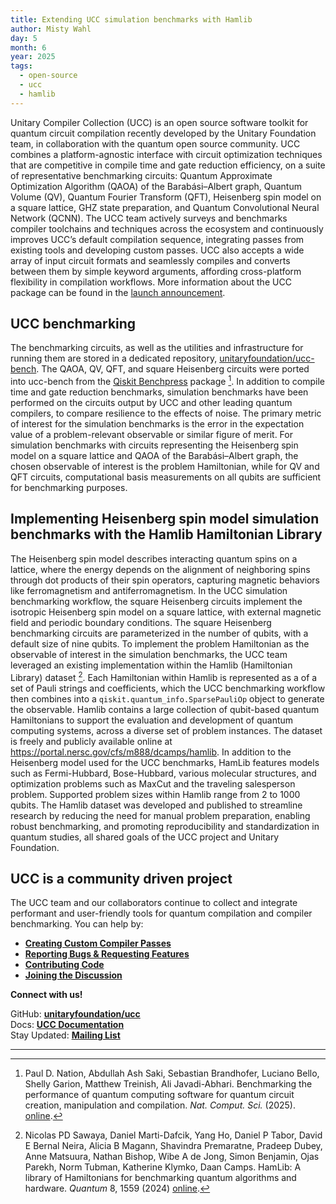```yaml
---
title: Extending UCC simulation benchmarks with Hamlib
author: Misty Wahl
day: 5
month: 6
year: 2025
tags: 
  - open-source
  - ucc
  - hamlib
---
```


Unitary Compiler Collection (UCC) is an open source software toolkit for quantum circuit compilation recently developed by the Unitary Foundation team, in collaboration with the quantum open source community. 
UCC combines a platform-agnostic interface with circuit optimization techniques that are competitive in compile time and gate reduction efficiency, on a suite of representative benchmarking circuits: Quantum Approximate Optimization Algorithm (QAOA) of the Barabási–Albert graph, Quantum Volume (QV), Quantum Fourier Transform (QFT), Heisenberg spin model on a square lattice, GHZ state preparation, and Quantum Convolutional Neural Network (QCNN). 
The UCC team actively surveys and benchmarks compiler toolchains and techniques across the ecosystem and continuously improves UCC’s default compilation sequence, integrating passes from existing tools and developing custom passes.
UCC also accepts a wide array of input circuit formats and seamlessly compiles and converts between them by simple keyword arguments, affording cross-platform flexibility in compilation workflows.
More information about the UCC package can be found in the [launch announcement](blog/2025_UCC_launch_blog.md).
 
## UCC benchmarking
The benchmarking circuits, as well as the utilities and infrastructure for running them are stored in a dedicated repository, [unitaryfoundation/ucc-bench](https://github.com/unitaryfoundation/ucc-bench).
The QAOA, QV, QFT, and square Heisenberg circuits were ported into ucc-bench from the [Qiskit Benchpress](https://github.com/Qiskit/benchpress) package [^1].
In addition to compile time and gate reduction benchmarks, simulation benchmarks have been performed on the circuits output by UCC and other leading quantum compilers, to compare resilience to the effects of noise.
The primary metric of interest for the simulation benchmarks is the error in the expectation value of a problem-relevant observable or similar figure of merit.
For simulation benchmarks with circuits representing the Heisenberg spin model on a square lattice and QAOA of the Barabási–Albert graph, the chosen observable of interest is the problem Hamiltonian, while for QV and QFT circuits, computational basis measurements on all qubits are sufficient for benchmarking purposes.

## Implementing Heisenberg spin model simulation benchmarks with the Hamlib Hamiltonian Library
The Heisenberg spin model describes interacting quantum spins on a lattice, where the energy depends on the alignment of neighboring spins through dot products of their spin operators, capturing magnetic behaviors like ferromagnetism and antiferromagnetism.
In the UCC simulation benchmarking workflow, the square Heisenberg circuits implement the isotropic Heisenberg spin model on a square lattice, with external magnetic field and periodic boundary conditions. 
The square Heisenberg benchmarking circuits are parameterized in the number of qubits, with a default size of nine qubits.
To implement the problem Hamiltonian as the observable of interest in the simulation benchmarks, the UCC team leveraged an existing implementation within the Hamlib (Hamiltonian Library) dataset [^2]. 
Each Hamiltonian within Hamlib is represented as a of a set of Pauli strings and coefficients, which the UCC benchmarking workflow then combines into a `qiskit.quantum_info.SparsePauliOp` object to generate the observable.
Hamlib contains a large collection of qubit-based quantum Hamiltonians to support the evaluation and development of quantum computing systems, across a diverse set of problem instances. 
The dataset is freely and publicly available online at https://portal.nersc.gov/cfs/m888/dcamps/hamlib. 
In addition to the Heisenberg model used for the UCC benchmarks, HamLib features models such as Fermi-Hubbard, Bose-Hubbard, various molecular structures, and optimization problems such as MaxCut and the traveling salesperson problem.
Supported problem sizes within Hamlib range from 2 to 1000 qubits.
The Hamlib dataset was developed and published to streamline research by reducing the need for manual problem preparation, enabling robust benchmarking, and promoting reproducibility and standardization in quantum studies, all shared goals of the UCC project and Unitary Foundation.

## UCC is a community driven project
The UCC team and our collaborators continue to collect and integrate performant and user-friendly tools for quantum compilation and compiler benchmarking. You can help by:

* [**Creating Custom Compiler Passes**](https://ucc.readthedocs.io/en/latest/contributing.html#proposing-a-new-transpiler-pass)  
* [**Reporting Bugs & Requesting Features**](https://github.com/unitaryfoundation/ucc/issues)  
* [**Contributing Code**](https://ucc.readthedocs.io/en/latest/contributing.html#contributing-guide)  
* [**Joining the Discussion**](https://discord.com/channels/764231928676089909/1346546840526524427)

**Connect with us\!**

GitHub: [**unitaryfoundation/ucc**](https://github.com/unitaryfoundation/ucc)  
Docs: [**UCC Documentation**](https://ucc.readthedocs.io/)  
Stay Updated: [**Mailing List**](https://bit.ly/uf-signup)


------------------------------------------------------

[^1]: Paul D. Nation, Abdullah Ash Saki, Sebastian Brandhofer, Luciano Bello, Shelly Garion, Matthew Treinish, Ali Javadi-Abhari.
Benchmarking the performance of quantum computing software for quantum circuit creation, manipulation and compilation. _Nat. Comput. Sci._ (2025). [online](https://doi.org/10.1038/s43588-025-00792-y).

[^2]: Nicolas PD Sawaya, Daniel Marti-Dafcik, Yang Ho, Daniel P Tabor, David E Bernal Neira, Alicia B Magann, Shavindra Premaratne, Pradeep Dubey, Anne Matsuura, Nathan Bishop, Wibe A de Jong, Simon Benjamin, Ojas Parekh, Norm Tubman, Katherine Klymko, Daan Camps.
HamLib: A library of Hamiltonians for benchmarking quantum algorithms and hardware. _Quantum_ 8, 1559 (2024) [online](https://dx.doi.org/10.22331/q-2024-12-11-1559).
